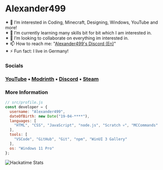 # Alexander499
✦ 👀 I’m interested in Coding, Minecraft, Designing, Windows, YouTube and more!<br>
✦ 🌱 I’m currently learning many skills bit for bit which I am interested in.<br>
✦ 💞️ I’m looking to collaborate on everything im interested in.<br>
✦ 📫 How to reach me: "[Alexander499's Discord (En)](https://discord.com/invite/XGxBGrJjkA)"<br>
✦ ⚡ Fun fact: I live in Germany!

### Socials
### [YouTube](https://www.youtube.com/@alexander499_) • [Modrinth](https://modrinth.com/user/Alexander499) • [Discord](https://discord.com/channels/@me/926466897623519272) • [Steam](https://steamcommunity.com/id/alexander499)

### More Information
```js
// src/profile.js
const developer = {
  username: "Alexander499",
  dateOfBirth: new Date("19-04-****"),
  languages: [
    "HTML", "CSS", "JavaScript", "node.js", "Scratch 💀", "MCCommands"
  ],
  tools: [
    "VSCode", "GitHub", "Git", "npm", "WinUI 3 Gallery"
  ],
  os: "Windows 11 Pro"
};
```
![Hackatime Stats](https://github-readme-stats.hackclub.dev/api/wakatime?username=984&api_domain=hackatime.hackclub.com&theme=transparent&custom_title=Hackatime+Stats&layout=compact&cache_seconds=0&langs_count=8)
<!--- Alexander-499/Alexander-499 is a ✨ special ✨ repository because its `README.md` (this file) appears on your GitHub profile. You can click the Preview link to take a look at your changes. --->
